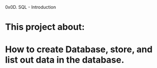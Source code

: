 0x0D. SQL - Introduction

# This project about:

# How to create Database, store, and list out data in the database.
